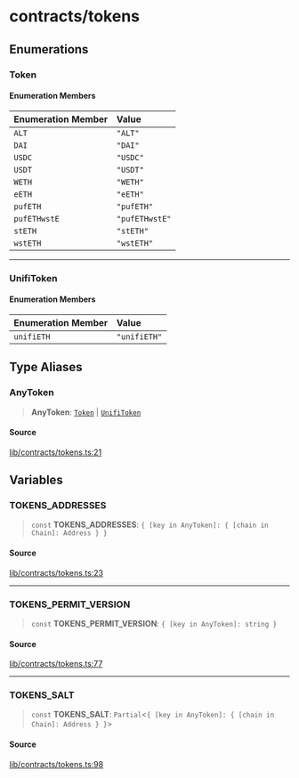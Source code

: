 # contracts/tokens

## Enumerations

### Token

#### Enumeration Members

| Enumeration Member | Value |
| :------ | :------ |
| `ALT` | `"ALT"` |
| `DAI` | `"DAI"` |
| `USDC` | `"USDC"` |
| `USDT` | `"USDT"` |
| `WETH` | `"WETH"` |
| `eETH` | `"eETH"` |
| `pufETH` | `"pufETH"` |
| `pufETHwstE` | `"pufETHwstE"` |
| `stETH` | `"stETH"` |
| `wstETH` | `"wstETH"` |

***

### UnifiToken

#### Enumeration Members

| Enumeration Member | Value |
| :------ | :------ |
| `unifiETH` | `"unifiETH"` |

## Type Aliases

### AnyToken

> **AnyToken**: [`Token`](tokens.md#token) \| [`UnifiToken`](tokens.md#unifitoken)

#### Source

[lib/contracts/tokens.ts:21](https://github.com/PufferFinance/puffer-sdk/blob/ac895edd81760da761663681aeed6740117f2db6/lib/contracts/tokens.ts#L21)

## Variables

### TOKENS\_ADDRESSES

> `const` **TOKENS\_ADDRESSES**: `{ [key in AnyToken]: { [chain in Chain]: Address } }`

#### Source

[lib/contracts/tokens.ts:23](https://github.com/PufferFinance/puffer-sdk/blob/ac895edd81760da761663681aeed6740117f2db6/lib/contracts/tokens.ts#L23)

***

### TOKENS\_PERMIT\_VERSION

> `const` **TOKENS\_PERMIT\_VERSION**: `{ [key in AnyToken]: string }`

#### Source

[lib/contracts/tokens.ts:77](https://github.com/PufferFinance/puffer-sdk/blob/ac895edd81760da761663681aeed6740117f2db6/lib/contracts/tokens.ts#L77)

***

### TOKENS\_SALT

> `const` **TOKENS\_SALT**: `Partial`\<`{ [key in AnyToken]: { [chain in Chain]: Address } }`\>

#### Source

[lib/contracts/tokens.ts:98](https://github.com/PufferFinance/puffer-sdk/blob/ac895edd81760da761663681aeed6740117f2db6/lib/contracts/tokens.ts#L98)
